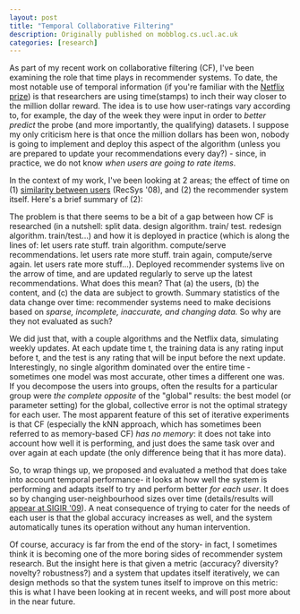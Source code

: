 ```yaml
---
layout: post
title: "Temporal Collaborative Filtering"
description: Originally published on mobblog.cs.ucl.ac.uk
categories: [research]
---
```


As part of my recent work on collaborative filtering (CF), I've been examining the role that time plays in recommender systems. To date, the most notable use of temporal information (if you're familiar with the <a href="http://netflixprize.com/">Netflix prize</a>) is that researchers are using time(stamps) to inch their way closer to the million dollar reward. The idea is to use how user-ratings vary according to, for example, the day of the week they were input in order to _better predict_ the probe (and more importantly, the qualifying) datasets. I suppose my only criticism here is that once the million dollars has been won, nobody is going to implement and deploy this aspect of the algorithm (unless you are prepared to update your recommendations every day?) - since, in practice, we do not know _when users are going to rate items_.

In the context of my work, I've been looking at 2 areas; the effect of time on (1) <a href="http://www.cs.ucl.ac.uk/staff/n.lathia/publications/recsys08.html">similarity between users</a> (RecSys '08), and (2) the recommender system itself. Here's a brief summary of (2):

The problem is that there seems to be a bit of a gap between how CF is researched (in a nutshell: split data. design algorithm. train/ test. redesign algorithm. train/test...) and how it is deployed in practice (which is along the lines of: let users rate stuff. train algorithm. compute/serve recommendations. let users rate more stuff. train again, compute/serve again. let users rate more stuff...). Deployed recommender systems live on the arrow of time, and are updated regularly to serve up the latest recommendations. What does this mean? That (a) the users, (b) the content, and (c) the data are subject to growth. Summary statistics of the data change over time: recommender systems need to make decisions based on _sparse, incomplete, inaccurate, and changing data._ So why are they not evaluated as such?

We did just that, with a couple algorithms and the Netflix data, simulating weekly updates. At each update time t, the training data is any rating input before t, and the test is any rating that will be input before the next update. Interestingly, no single algorithm dominated over the entire time - sometimes one model was most accurate, other times a different one was. If you decompose the users into groups, often the results for a particular group were _the complete opposite_ of the "global" results: the best model (or parameter setting) for the global, collective error is not the optimal strategy for each user. The most apparent feature of this set of iterative experiments is that CF (especially the kNN approach, which has sometimes been referred to as memory-based CF) _has no memory_: it does not take into account how well it is performing, and just does the same task over and over again at each update (the only difference being that it has more data).

So, to wrap things up, we proposed and evaluated a method that does take into account temporal performance- it looks at how well the system is performing and adapts itself to try and perform better _for each user_. It does so by changing user-neighbourhood sizes over time (details/results will <a href="http://www.cs.ucl.ac.uk/staff/n.lathia/publications/sigir09.html">appear at SIGIR '09</a>). A neat consequence of trying to cater for the needs of each user is that the global accuracy increases as well, and the system automatically tunes its operation without any human intervention.

Of course, accuracy is far from the end of the story- in fact, I sometimes think it is becoming one of the more boring sides of recommender system research. But the insight here is that given a metric (accuracy? diversity? novelty? robustness?) and a system that updates itself iteratively, we can design methods so that the system tunes itself to improve on this metric: this is what I have been looking at in recent weeks, and will post more about in the near future.

			
